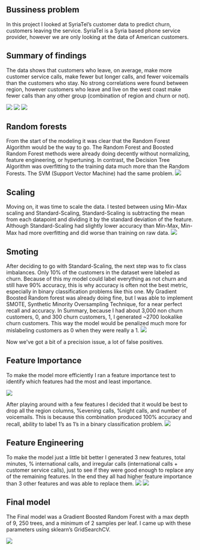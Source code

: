 ## Bussiness problem

  In this project I looked at SyriaTel’s customer data to predict churn, customers leaving the service. SyriaTel is a Syria based phone service provider, however we are only looking at the data of American customers.
  
 ##  Summary of findings
  
  The data shows that customers who leave, on average, make more customer service calls, make fewer but longer calls, and fewer voicemails than the customers who stay. No strong correlations were found between region, however customers who leave and live on the west coast make fewer calls than any other group (combination of region and churn or not).
  
 <img src="images/cs_calls.png/"> 
  <img src="images/day_minutes.png/">
  <img src="images/vmail.png/">
  
  ## Random forests
  
  From the start of the modeling it was clear that the Random Forest Algorithm would be the way to go. The Random Forest and Boosted Random Forest methods were already doing decently without normalizing, feature engineering, or hypertuning. In contrast, the Decision Tree Algorithm was overfitting to the training data much more than the Random Forests. The SVM (Support Vector Machine) had the same problem.
  <img src="images/round1.png/">
  
  ## Scaling
  
  Moving on, it was time to scale the data. I tested between using Min-Max scaling and Standard-Scaling,  Standard-Scaling is subtracting the mean from each datapoint and dividing it by the standard deviation of the feature. Although Standard-Scaling had slightly lower accuracy than Min-Max, Min-Max had more overfitting and did worse than training on raw data. 
  <img src="images/round2.png/">
  
  ## Smoting
  
  After deciding to go with Standard-Scaling, the next step was to fix class imbalances. Only 10% of the customers in the dataset were labeled as churn. Because of this my model could label everything as not churn and still have 90% accuracy, this is why accuracy is often not the best metric, especially in binary classification problems like this one. My Gradient Boosted Random forest was already doing fine, but I was able to implement SMOTE, Synthetic Minority Oversampling Technique, for a near perfect recall and accuracy. In Summary, because I had about 3,000 non churn customers, 0, and 300 churn customers, 1, I generated ~2700 lookalike churn customers. This way the model would be penalized much more for mislabeling customers as 0 when they were really a 1.
<img src="images/round9.png/">

Now we've got a bit of a precision issue, a lot of false positives.
  
  ## Feature Importance
  
 To make the model more efficiently I ran a feature importance test to identify which features had the most and least importance.


<img src="images/FI1.png/">

  After playing around with a few features I decided that it would be best to drop all the region columns, %evening calls, %night calls, and number of voicemails. This is because this combination produced 100% accuracy and recall, ability to label 1’s as 1’s in a binary classification problem.
<img src="images/round11.png/">

## Feature Engineering

To make the model just a little bit better I generated 3 new features, total minutes, % international calls, and irregular calls (international calls + customer service calls), just to see if they were good enough to replace any of the remaining features. In the end they all had higher feature importance than 3 other features and was able to replace them.
<img src="images/round5.png/">
<img src="images/FI2.png/">

## Final model

The Final model was a Gradient Boosted Random Forest with a max depth of 9, 250 trees, and a minimum of 2 samples per leaf. I came up with these parameters using sklearn’s GridSearchCV.

<img src="images/round10.png/">
